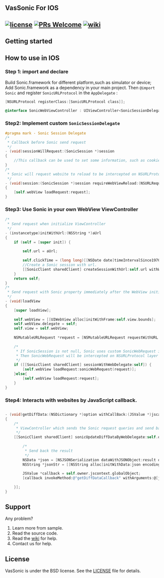 ## VasSonic For IOS
[![license](http://img.shields.io/badge/license-BSD3-brightgreen.svg?style=flat)](https://github.com/Tencent/VasSonic/blob/master/LICENSE)
[![PRs Welcome](https://img.shields.io/badge/PRs-welcome-brightgreen.svg)](https://github.com/Tencent/VasSonic/pulls)
[![wiki](https://img.shields.io/badge/Wiki-open-brightgreen.svg)](https://github.com/Tencent/VasSonic/wiki)
---

## Getting started

## How to use in IOS
### Step 1: import and declare 
Build Sonic.framework for different platform,such as simulator or device;
Add Sonic.framework as a dependency in your main project. Then ```@import Sonic``` and register ```SonicURLProtocol``` in the ```AppDelegate```  :
```Objective-C
[NSURLProtocol registerClass:[SonicURLProtocol class]];

@interface SonicWebViewController : UIViewController<SonicSessionDelegate,UIWebViewDelegate>
```

### Step2: Implement custom ```SonicSessionDelegate```
```Objective-C
#pragma mark - Sonic Session Delegate
/*
 * Callback before Sonic send request
 */
- (void)sessionWillRequest:(SonicSession *)session
{
    //This callback can be used to set some information, such as cookie and UA.
}
/*
 * Sonic will request website to reload to be intercepted on NSURLProtocol layer. 
 */
- (void)session:(SonicSession *)session requireWebViewReload:(NSURLRequest *)request
{
    [self.webView loadRequest:request];
}
```

### Step3: Use Sonic in your own WebView ViewController
```Objective-C
/*
 * Send request when initialize ViewController 
 */
- (instancetype)initWithUrl:(NSString *)aUrl
{
    if (self = [super init]) {
        
        self.url = aUrl;
        
        self.clickTime = (long long)[[NSDate date]timeIntervalSince1970]*1000; 
        //Create a Sonic session with url.
        [[SonicClient sharedClient] createSessionWithUrl:self.url withWebDelegate:self];
    }
    return self;
}
/*
 * Send request with Sonic property immediately after the WebView initialization.
 */
- (void)loadView
{
    [super loadView];
    
    self.webView = [[UIWebView alloc]initWithFrame:self.view.bounds];
    self.webView.delegate = self;
    self.view = self.webView;
    
    NSMutableURLRequest *request = [NSMutableURLRequest requestWithURL:[NSURL URLWithString:self.url]];
    
    /*
     * If SonicSession is not null, Sonic uses custom SonicWebRequest instead of original network request. 
     * Then SonicWebRequest will be intercepted on NSURLProtocol layer when host allow the application to return the local data.
     */
    if ([[SonicClient sharedClient] sessionWithWebDelegate:self]) {
        [self.webView loadRequest:sonicWebRequest(request)];
    }else{
        [self.webView loadRequest:request];
    }
}
```

### Step4: Interacts with websites by JavaScript callback.
```Objective-C

- (void)getDiffData:(NSDictionary *)option withCallBack:(JSValue *)jscallback
{
    /*
     * ViewController which sends the Sonic request queries and send back result 
     */
    [[SonicClient sharedClient] sonicUpdateDiffDataByWebDelegate:self.owner completion:^(NSDictionary *result) {
       
        /*
         * Send back the result
         */
        NSData *json = [NSJSONSerialization dataWithJSONObject:result options:NSJSONWritingPrettyPrinted error:nil];
        NSString *jsonStr = [[NSString alloc]initWithData:json encoding:NSUTF8StringEncoding];
        
        JSValue *callback = self.owner.jscontext.globalObject;
        [callback invokeMethod:@"getDiffDataCallback" withArguments:@[jsonStr]];
        
    }];
}
```

## Support
Any problem?

1. Learn more from sample.
2. Read the source code.
3. Read the [wiki](https://github.com/Tencent/VasSonic/wiki) for help.
4. Contact us for help.

## License
VasSonic is under the BSD license. See the [LICENSE](https://github.com/Tencent/VasSonic/blob/master/LICENSE) file for details.

[1]: https://github.com/Tencent/VasSonic/blob/master/article/20170705120005424.gif
[2]: https://github.com/Tencent/VasSonic/blob/master/article/20170705120029897.gif


